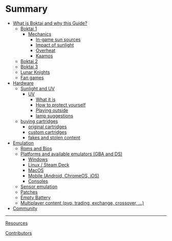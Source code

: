 # Summary

- [What is Boktai and why this Guide?](./what-and-why.md)
  - [Boktai 1](./series/boktai-1.md)
    - [Mechanics]()
      - [In-game sun sources]()
      - [Impact of sunlight]()
      - [Overheat]()
      - [Kaamos]()
  - [Boktai 2](./series/boktai-2.md)
  - [Boktai 3](./series/boktai-3.md)
  - [Lunar Knights](./series/lunar-knights.md)
  - [Fan games](./series/fan-games.md)
- [Hardware](./hardware.md)
  - [Sunlight and UV]()
    - [UV]()
      - [What it is]()
      - [How to protect yourself]()
      - [Playing outside]()
      - [lamp suggestions]()
  - [buying cartridges]()
    - [original cartridges]()
    - [custom cartridges]()
    - [fakes and stolen content]()
- [Emulation](./emulation.md)
  - [Roms and Bios]()
  - [Platforms and available emulators (GBA and DS)]()
    - [Windows]()
    - [Linux / Steam Deck]()
    - [MacOS]()
    - [Mobile (Android, ChromeOS, iOS)]()
    - [Consoles]()
  - [Sensor emulation]()
  - [Patches]()
  - [Empty Battery]()
  - [Multiplayer content (pvp, trading, exchange, crossover, ...)]()
- [Community](./community.md)

---

[Resources](./resources.md)

[Contributors](./contributors.md)
